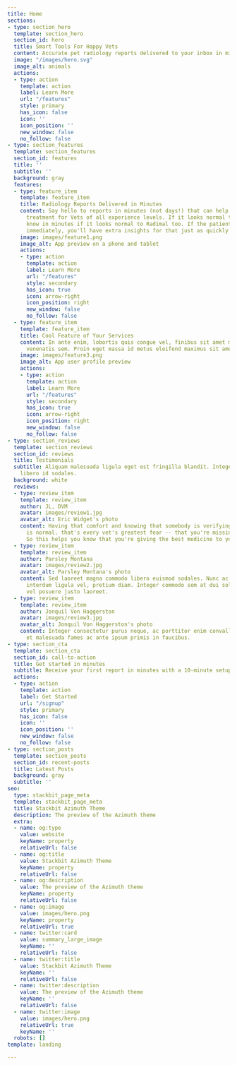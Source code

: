 ```yaml
---
title: Home
sections:
- type: section_hero
  template: section_hero
  section_id: hero
  title: Smart Tools For Happy Vets
  content: Accurate pet radiology reports delivered to your inbox in minutes.
  image: "/images/hero.svg"
  image_alt: animals
  actions:
  - type: action
    template: action
    label: Learn More
    url: "/features"
    style: primary
    has_icon: false
    icon: ''
    icon_position: ''
    new_window: false
    no_follow: false
- type: section_features
  template: section_features
  section_id: features
  title: ''
  subtitle: ''
  background: gray
  features:
  - type: feature_item
    template: feature_item
    title: Radiology Reports Delivered in Minutes
    content: Say hello to reports in minutes (not days!) that can help inform patient
      treatment for Vets of all experience levels. If it looks normal to you, you'll
      know in minutes if it looks normal to Radimal too. If the patient needs treatment
      immediately, you'll have extra insights for that just as quickly.
    image: images/feature1.png
    image_alt: App preview on a phone and tablet
    actions:
    - type: action
      template: action
      label: Learn More
      url: "/features"
      style: secondary
      has_icon: true
      icon: arrow-right
      icon_position: right
      new_window: false
      no_follow: false
  - type: feature_item
    template: feature_item
    title: Cool Feature of Your Services
    content: In ante enim, lobortis quis congue vel, finibus sit amet mi. Aenean quis
      venenatis sem. Proin eget massa id metus eleifend maximus sit amet nec urna.
    image: images/feature3.png
    image_alt: App user profile preview
    actions:
    - type: action
      template: action
      label: Learn More
      url: "/features"
      style: secondary
      has_icon: true
      icon: arrow-right
      icon_position: right
      new_window: false
      no_follow: false
- type: section_reviews
  template: section_reviews
  section_id: reviews
  title: Testimonials
  subtitle: Aliquam malesuada ligula eget est fringilla blandit. Integer finibus semper
    libero id sodales.
  background: white
  reviews:
  - type: review_item
    template: review_item
    author: JL, DVM
    avatar: images/review1.jpg
    avatar_alt: Eric Widget's photo
    content: Having that comfort and knowing that somebody is verifying that something
      is normal. that's every vet's greatest fear -- that you're missing something.
      So this helps you know that you're giving the best medicine to your patients.
  - type: review_item
    template: review_item
    author: Parsley Montana
    avatar: images/review2.jpg
    avatar_alt: Parsley Montana's photo
    content: Sed laoreet magna commodo libero euismod sodales. Nunc ac libero convallis,
      interdum ligula vel, pretium diam. Integer commodo sem at dui sollicitudin,
      vel posuere justo laoreet.
  - type: review_item
    template: review_item
    author: Jonquil Von Haggerston
    avatar: images/review3.jpg
    avatar_alt: Jonquil Von Haggerston's photo
    content: Integer consectetur purus neque, ac porttitor enim convallis vitae. Interdum
      et malesuada fames ac ante ipsum primis in faucibus.
- type: section_cta
  template: section_cta
  section_id: call-to-action
  title: Get started in minutes
  subtitle: Receive your first report in minutes with a 10-minute setup call
  actions:
  - type: action
    template: action
    label: Get Started
    url: "/signup"
    style: primary
    has_icon: false
    icon: ''
    icon_position: ''
    new_window: false
    no_follow: false
- type: section_posts
  template: section_posts
  section_id: recent-posts
  title: Latest Posts
  background: gray
  subtitle: ''
seo:
  type: stackbit_page_meta
  template: stackbit_page_meta
  title: Stackbit Azimuth Theme
  description: The preview of the Azimuth theme
  extra:
  - name: og:type
    value: website
    keyName: property
    relativeUrl: false
  - name: og:title
    value: Stackbit Azimuth Theme
    keyName: property
    relativeUrl: false
  - name: og:description
    value: The preview of the Azimuth theme
    keyName: property
    relativeUrl: false
  - name: og:image
    value: images/hero.png
    keyName: property
    relativeUrl: true
  - name: twitter:card
    value: summary_large_image
    keyName: ''
    relativeUrl: false
  - name: twitter:title
    value: Stackbit Azimuth Theme
    keyName: ''
    relativeUrl: false
  - name: twitter:description
    value: The preview of the Azimuth theme
    keyName: ''
    relativeUrl: false
  - name: twitter:image
    value: images/hero.png
    relativeUrl: true
    keyName: ''
  robots: []
template: landing

---
```

